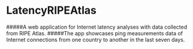 # LatencyRIPEAtlas
#####A web application for Internet latency analyses with data collected from RIPE Atlas.
#####The app showcases ping measurements data of Internet connections from one country to another in the last seven days.


